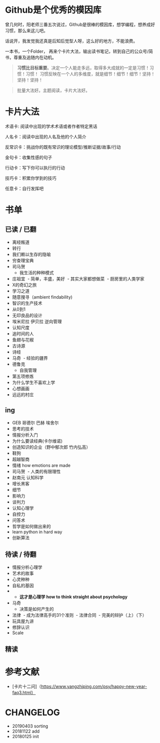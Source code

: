 # Github是个优秀的模因库

曾几何时，阳老师三番五次说过，Github是很棒的模因库，想学编程，想养成好习惯，那么来这儿吧。

话说开，我发觉我还真是后知后觉型人呀，这么好的地方，不能浪费。

一本书，一个Folder， 再来个卡片大法，输出读书笔记，转到自己的公众号/简书，尊重及追随内在动机。

> **习惯比目标重要**。决定一个人能走多远，取得多大成就的一定是习惯！习惯！习惯！
  习惯反映在一个人的多维度，就是细节！细节！细节！坚持！坚持！坚持！
  
> 批量大法好。主题阅读，卡片大法好。

# 卡片大法

术语卡: 阅读中出现的学术术语或者作者特定黑话

人名卡：阅读中出现的人名及他的个人简介

反常识卡：挑战你的既有常识的理论模型/推断证据/故事/行动

金句卡：收集性感的句子

行动卡：写下你可以执行的行动

技巧卡：积累你学到的技巧

任意卡：自行发挥吧

# 书单

## 已读 / 已翻

- 离经叛道
- 转行
- 我们赖以生存的隐喻
- 穷查理宝典
- 司马贺
  - 我生活的种种模式
- 庄祖宜
  - 简单，丰盛，美好
  - 其实大家都想做菜
  - 厨房里的人类学家
- X的奇幻之旅
- 学习之道
- 随意搜寻（ambient findability)
- 智识的生产技术
- 从0到1
- 无印良品的设计
- 埃米尼拉 伊贝拉 逆向管理
- 认知尺度
- 追时间的人
- 鱼翅与花椒
- 古诗源
- 诗经
- 马奇
  - 经验的疆界
- 德鲁克
  - 自我管理
- 第五项修炼
- 为什么学生不喜欢上学
- 心想画画
- 远远的村庄

## ing

- GEB 哥德尔 巴赫 埃舍尔
- 思考的技术
- 情报分析入门
- 为什么要读经典(卡尔维诺)
- 创造知识的企业（野中郁次郎 竹内弘高）
- 鞋狗
- 超越智商
- 情绪 how emotions are made
- 司马贺
  - 人类的有限理性
- 赵南元 认知科学
- 增长黑客
- 细节
- 影响力
- 谈判力
- 认知心理学
- 自控力
- 问答术
- 哲学是如何做出来的
- learn python in hard way
- 创新算法

## 待读 / 待翻

- 情报分析心理学
- 艺术的故事
- 心灵种种
- 自私的基因
- - **这才是心理学 how to think straight about psychology**
- 马奇
  - 决策是如何产生的
- 法律
  - 成为法律高手的31个准则
  - 法律合同
  - 完美的辩护（上）（下）
- 玩具屋九讲
- 修辞认识
- Scale

## 精读




# 参考文献

- [卡片十二问]（https://www.yangzhiping.com/psy/happy-new-year-faq3.html）

# CHANGELOG
- 20190403 sorting
- 20181122 add
- 20180125 init


